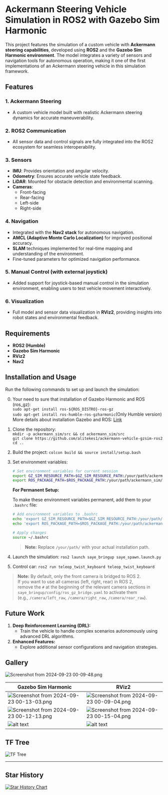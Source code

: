 # Ackermann Steering Vehicle Simulation in ROS2 with Gazebo Sim Harmonic

This project features the simulation of a custom vehicle with **Ackermann steering capabilities**, developed using **ROS2** and the **Gazebo Sim Harmonic environment**. The model integrates a variety of sensors and navigation tools for autonomous operation, making it one of the first implementations of an Ackermann steering vehicle in this simulation framework.

## Features

### 1. **Ackermann Steering**

- A custom vehicle model built with realistic Ackermann steering dynamics for accurate maneuverability.

### 2. **ROS2 Communication**

- All sensor data and control signals are fully integrated into the ROS2 ecosystem for seamless interoperability.

### 3. **Sensors**

- **IMU**: Provides orientation and angular velocity.
- **Odometry**: Ensures accurate vehicle state feedback.
- **LiDAR**: Mounted for obstacle detection and environmental scanning.
- **Cameras**:
  - Front-facing
  - Rear-facing
  - Left-side
  - Right-side

### 4. **Navigation**

- Integrated with the **Nav2 stack** for autonomous navigation.
- **AMCL (Adaptive Monte Carlo Localization)** for improved positional accuracy.
- **SLAM** techniques implemented for real-time mapping and understanding of the environment.
- Fine-tuned parameters for optimized navigation performance.

### 5. **Manual Control (with external joystick)**

- Added support for joystick-based manual control in the simulation environment, enabling users to test vehicle movement interactively.

### 6. **Visualization**

- Full model and sensor data visualization in **RViz2**, providing insights into robot states and environmental feedback.

## Requirements

- **ROS2 (Humble)**
- **Gazebo Sim Harmonic**
- **RViz2**
- **Nav2**

## Installation and Usage

Run the following commands to set up and launch the simulation:<br>

0. Your need to sure that installation of Gazebo Harmonic and ROS (ros_gz):<br>
   `sudo apt-get install ros-${ROS_DISTRO}-ros-gz`<br>
   `sudo apt-get install ros-humble-ros-gzharmonic`(Only Humble version)<br>
   More details about installation Gazebo and ROS: <a href="https://gazebosim.org/docs/latest/ros_installation/">Link</a>
1. Clone the repository:<br>
   `mkdir -p ackermann_sim/src && cd ackermann_sim/src`<br>
   `git clone https://github.com/alitekes1/ackermann-vehicle-gzsim-ros2`<br>`cd ..`
2. Build the project:
   `colcon build && source install/setup.bash`
3. Set environment variables:
   ```bash
   # Set environment variables for current session
   export GZ_SIM_RESOURCE_PATH=$GZ_SIM_RESOURCE_PATH:/your/path/ackermann_sim/src/ackermann-vehicle-gzsim-ros2/
   export ROS_PACKAGE_PATH=$ROS_PACKAGE_PATH:/your/path/ackermann_sim/src/ros2-ackermann-vehicle-gz-sim-harmonic-nav2/
   ```

   **For Permanent Setup:**
   
   To make these environment variables permanent, add them to your `.bashrc` file:
   ```bash
   # Add environment variables to .bashrc
   echo 'export GZ_SIM_RESOURCE_PATH=$GZ_SIM_RESOURCE_PATH:/your/path/ackermann_sim/src/ros2-ackermann-vehicle-gz-sim-harmonic-nav2/' >> ~/.bashrc
   echo 'export ROS_PACKAGE_PATH=$ROS_PACKAGE_PATH:/your/path/ackermann_sim/src/ros2-ackermann-vehicle-gz-sim-harmonic-nav2/' >> ~/.bashrc
   
   # Apply changes
   source ~/.bashrc
   ```

   > **Note:** Replace `/your/path/` with your actual installation path.
4. Launch the simulation:
   `ros2 launch saye_bringup saye_spawn.launch.py`
5. Control car:
   `ros2 run teleop_twist_keyboard teleop_twist_keyboard`

> **Note:** By default, only the front camera is bridged to ROS 2.  
> If you want to use all cameras (left, right, rear) in ROS 2,  
> remove the `#` at the beginning of the relevant camera sections in  
> `saye_bringup/config/ros_gz_bridge.yaml` to activate them  
> (e.g., `/camera/left_raw`, `/camera/right_raw`, `/camera/rear_raw`).

## Future Work

1. **Deep Reinforcement Learning (DRL):**
   - Train the vehicle to handle complex scenarios autonomously using advanced DRL algorithms.
2. **Enhanced Features:**
   - Explore additional sensor configurations and navigation strategies.

## Gallery

![Screenshot from 2024-09-23 00-09-48.png](https://github.com/user-attachments/assets/dd5604c6-014e-4a7a-9a2f-c4dd237abb37)

| **Gazebo Sim Harmonic**                                                                                                     | **RViz2**                                                                                                                   |
| --------------------------------------------------------------------------------------------------------------------------- | --------------------------------------------------------------------------------------------------------------------------- |
| ![Screenshot from 2024-09-23 00-13-03.png](https://github.com/user-attachments/assets/1d2b56f7-34c1-4b01-9a85-fb01ceab5bd6) | ![Screenshot from 2024-09-23 00-09-04.png](https://github.com/user-attachments/assets/ba6853fd-4143-4b4d-bbc6-072895e4c75e) |
| ![Screenshot from 2024-09-23 00-12-13.png](https://github.com/user-attachments/assets/477cce7b-995b-471e-a684-4d82bee0fc34) | ![Screenshot from 2024-09-23 00-15-04.png](https://github.com/user-attachments/assets/bf9ad916-14a6-4b62-a799-4169a767e4dd) |
| ![alt text](saye_msgs/saye.png)                                                                                         | ![alt text](/saye_msgs/rviz_saye.png)                                                                                    |

## TF Tree

![TF Tree](saye_msgs/frames.png)

---

## Star History

<a href="https://www.star-history.com/#alitekes1/ackermann-vehicle-gzsim-ros2&Date">
 <picture>
   <source media="(prefers-color-scheme: dark)" srcset="https://api.star-history.com/svg?repos=alitekes1/ackermann-vehicle-gzsim-ros2&type=Date" />
   <source media="(prefers-color-scheme: light)" srcset="https://api.star-history.com/svg?repos=alitekes1/ackermann-vehicle-gzsim-ros2&type=Date" />
   <img alt="Star History Chart" src="https://api.star-history.com/svg?repos=alitekes1/ackermann-vehicle-gzsim-ros2&type=Date" />
 </picture>
</a>
